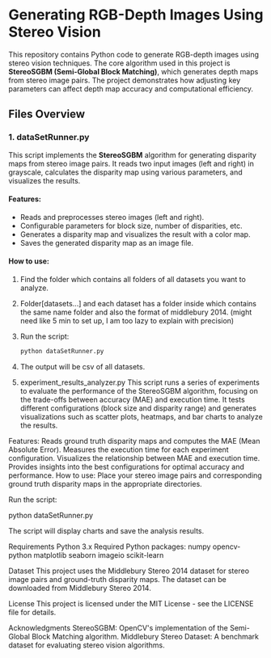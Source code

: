 # Generating RGB-Depth Images Using Stereo Vision

This repository contains Python code to generate RGB-depth images using stereo vision techniques. The core algorithm used in this project is **StereoSGBM (Semi-Global Block Matching)**, which generates depth maps from stereo image pairs. The project demonstrates how adjusting key parameters can affect depth map accuracy and computational efficiency.

## Files Overview

### 1. **dataSetRunner.py**

This script implements the **StereoSGBM** algorithm for generating disparity maps from stereo image pairs. It reads two input images (left and right) in grayscale, calculates the disparity map using various parameters, and visualizes the results.

#### Features:
- Reads and preprocesses stereo images (left and right).
- Configurable parameters for block size, number of disparities, etc.
- Generates a disparity map and visualizes the result with a color map.
- Saves the generated disparity map as an image file.

#### How to use:
1. Find the folder which contains all folders of all datasets you want to analyze.
2. Folder[datasets...] and each dataset has a folder inside which contains the same name folder and also the format of middlebury 2014. (might need like 5 min to set up, I am too lazy to explain with precision)
2. Run the script:
   ```bash
   python dataSetRunner.py
3. The output will be csv of all datasets.

2. experiment_results_analyzer.py
This script runs a series of experiments to evaluate the performance of the StereoSGBM algorithm, focusing on the trade-offs between accuracy (MAE) and execution time. It tests different configurations (block size and disparity range) and generates visualizations such as scatter plots, heatmaps, and bar charts to analyze the results.

Features:
Reads ground truth disparity maps and computes the MAE (Mean Absolute Error).
Measures the execution time for each experiment configuration.
Visualizes the relationship between MAE and execution time.
Provides insights into the best configurations for optimal accuracy and performance.
How to use:
Place your stereo image pairs and corresponding ground truth disparity maps in the appropriate directories.

Run the script:

python dataSetRunner.py

The script will display charts and save the analysis results.

Requirements
Python 3.x
Required Python packages:
numpy
opencv-python
matplotlib
seaborn
imageio
scikit-learn

Dataset
This project uses the Middlebury Stereo 2014 dataset for stereo image pairs and ground-truth disparity maps. The dataset can be downloaded from Middlebury Stereo 2014.

License
This project is licensed under the MIT License - see the LICENSE file for details.

Acknowledgments
StereoSGBM: OpenCV's implementation of the Semi-Global Block Matching algorithm.
Middlebury Stereo Dataset: A benchmark dataset for evaluating stereo vision algorithms.
